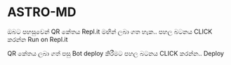 # ASTRO-MD
ඔබට පහසුවෙන් QR කේතය Repl.it මඟින් ලබා ගත හැක.. පහල බටනය CLICK කරන්න
Run on Repl.it

QR කේතය ලබා ගත් පසු Bot deploy කිරීමට පහල බටනය CLICK කරන්න..
Deploy

